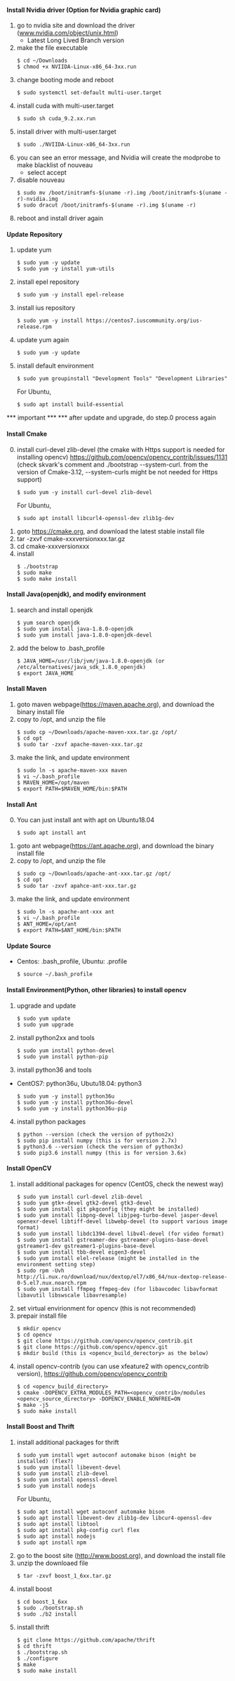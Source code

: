 #### Install Nvidia driver (Option for Nvidia graphic card)
1. go to nvidia site and download the driver (www.nvidia.com/object/unix.html)
   * Latest Long Lived Branch version
2. make the file executable
    ```
    $ cd ~/Downloads
    $ chmod +x NVIIDA-Linux-x86_64-3xx.run
    ```
3. change booting mode and reboot 
    ```
    $ sudo systemctl set-default multi-user.target
    ```
4. install cuda with multi-user.target
    ```
    $ sudo sh cuda_9.2.xx.run
    ```
4. install driver with multi-user.target
    ```
    $ sudo ./NVIIDA-Linux-x86_64-3xx.run
    ```
5. you can see an error message, and Nvidia will create the modprobe to make blacklist of nouveau
    * select accept
6. disable nouveau
    ```
    $ sudo mv /boot/initramfs-$(uname -r).img /boot/initramfs-$(uname -r)-nvidia.img
    $ sudo dracut /boot/initramfs-$(uname -r).img $(uname -r)
    ```
7. reboot and install driver again

#### Update Repository
1. update yum 
    ```
    $ sudo yum -y update
    $ sudo yum -y install yum-utils
    ```
2. install epel repository
    ```
    $ sudo yum -y install epel-release
    ```
3. install ius repository
    ```
    $ sudo yum -y install https://centos7.iuscommunity.org/ius-release.rpm
    ```
4. update yum again
    ```
    $ sudo yum -y update
    ```
5. install default environment
    ```
    $ sudo yum groupinstall "Development Tools" "Development Libraries"
    ```
    For Ubuntu,
    ```
    $ sudo apt install build-essential
    ```
 *** important ***
 *** after update and upgrade, do step.0 process again

#### Install Cmake
0. install curl-devel zlib-devel (the cmake with Https support is needed for installing opencv) 
https://github.com/opencv/opencv_contrib/issues/1131 (check skvark's comment and ./bootstrap --system-curl. from the version of Cmake-3.12, --system-curls might be not needed for Https support)
    ```
    $ sudo yum -y install curl-devel zlib-devel
    ```
    For Ubuntu,
    ```
    $ sudo apt install libcurl4-openssl-dev zlib1g-dev
    ```
1. goto https://cmake.org, and download the latest stable install file
2. tar -zxvf cmake-xxxversionxxx.tar.gz
3. cd cmake-xxxversionxxx
4. install
    ```
    $ ./bootstrap 
    $ sudo make
    $ sudo make install
    ```

#### Install Java(openjdk), and modify environment 
1. search and install openjdk
    ```
    $ yum search openjdk
    $ sudo yum install java-1.8.0-openjdk
    $ sudo yum install java-1.8.0-openjdk-devel
    ```
2. add the below to .bash_profile
    ```
    $ JAVA_HOME=/usr/lib/jvm/java-1.8.0-openjdk (or /etc/alternatives/java_sdk_1.8.0_openjdk)
    $ export JAVA_HOME
    ```

#### Install Maven
1. goto maven webpage(https://maven.apache.org), and download the binary install file
2. copy to /opt, and unzip the file
    ```
    $ sudo cp ~/Downloads/apache-maven-xxx.tar.gz /opt/
    $ cd opt
    $ sudo tar -zxvf apache-maven-xxx.tar.gz
    ```
3. make the link, and update environment
    ```
    $ sudo ln -s apache-maven-xxx maven
    $ vi ~/.bash_profile
    $ MAVEN_HOME=/opt/maven
    $ export PATH=$MAVEN_HOME/bin:$PATH
    ```

#### Install Ant
0. You can just install ant with apt on Ubuntu18.04
    ```
    $ sudo apt install ant
    ```
1. goto ant webpage(https://ant.apache.org), and download the binary install file
2. copy to /opt, and unzip the file
    ```
    $ sudo cp ~/Downloads/apache-ant-xxx.tar.gz /opt/
    $ cd opt
    $ sudo tar -zxvf apahce-ant-xxx.tar.gz
    ```
3. make the link, and update environment
    ```
    $ sudo ln -s apache-ant-xxx ant
    $ vi ~/.bash_profile
    $ ANT_HOME=/opt/ant
    $ export PATH=$ANT_HOME/bin:$PATH
    ```
    
#### Update Source
 * Centos: .bash_profile, Ubuntu: .profile
    ```
    $ source ~/.bash_profile
    ```

#### Install Environment(Python, other libraries) to install opencv
1. upgrade and update
    ```
    $ sudo yum update
    $ sudo yum upgrade
2. install python2xx and tools
    ```
    $ sudo yum install python-devel
    $ sudo yum install python-pip
    ```
3. install python36 and tools
 * CentOS7: python36u, Ubutu18.04: python3
    ```
    $ sudo yum -y install python36u
    $ sudo yum -y install python36u-devel
    $ sudo yum -y install python36u-pip
    ```
4. install python packages
    ```
    $ python --version (check the version of python2x)
    $ sudo pip install numpy (this is for version 2.7x)
    $ python3.6 --version (check the version of python3x)
    $ sudo pip3.6 install numpy (this is for version 3.6x)
    ```

#### Install OpenCV
1. install additional packages for opencv (CentOS, check the newest way)
    ```
    $ sudo yum install curl-devel zlib-devel
    $ sudo yum gtk+-devel gtk2-devel gtk3-devel
    $ sudo yum install git pkgconfig (they might be installed)
    $ sudo yum install libpng-devel libjpeg-turbo-devel jasper-devel openexr-devel libtiff-devel libwebp-devel (to support various image format)
    $ sudo yum install libdc1394-devel libv4l-devel (for video format)
    $ sudo yum install gstreamer-dev gstreamer-plugins-base-devel gstreamer1-dev gstreamer1-plugins-base-devel 
    $ sudo yum install tbb-devel eigen3-devel
    $ sudo yum install elel-release (might be installed in the environment setting step)
    $ sudo rpm -Uvh http://li.nux.ro/download/nux/dextop/el7/x86_64/nux-dextop-release-0-5.el7.nux.noarch.rpm 
    $ sudo yum install ffmpeg ffmpeg-dev (for libavcodec libavformat libavutil libswscale libavresample)

    ```
2. set virtual envirionment for opencv (this is not recommended)
3. prepair install file
    ```
    $ mkdir opencv
    $ cd opencv
    $ git clone https://github.com/opencv/opencv_contrib.git
    $ git clone https://github.com/opencv/opencv.git
    $ mkdir build (this is <opencv_build_derectory> as the below)
    ```
3. install opencv-contrib (you can use xfeature2 with opencv_contrib version), https://github.com/opencv/opencv_contrib
    ```
    $ cd <opencv_build_directory>
    $ cmake -DOPENCV_EXTRA_MODULES_PATH=<opencv_contrib>/modules <opencv_source_directory> -DOPENCV_ENABLE_NONFREE=ON
    $ make -j5
    $ sudo make install
    ```
#### Install Boost and Thrift
1. install additional packages for thrift
    ```
    $ sudo yum install wget autoconf automake bison (might be installed) (flex?)
    $ sudo yum install libevent-devel
    $ sudo yum install zlib-devel
    $ sudo yum install openssl-devel
    $ sudo yum install nodejs
    ```
    For Ubuntu,
    ```
    $ sudo apt install wget autoconf automake bison
    $ sudo apt install libevent-dev zlib1g-dev libcur4-openssl-dev
    $ sudo apt install libtool
    $ sudo apt install pkg-config curl flex
    $ sudo apt install nodejs
    $ sudo apt install npm
    ```
2. go to the boost site (http://www.boost.org), and download the install file
3. unzip the downloaed file
    ```
    $ tar -zxvf boost_1_6xx.tar.gz
    ```
4. install boost
    ```
    $ cd boost_1_6xx
    $ sudo ./bootstrap.sh
    $ sudo ./b2 install
    ```
5. install thrift
    ```
    $ git clone https://github.com/apache/thrift
    $ cd thrift
    $ ./bootstrap.sh
    $ ./configure
    $ make
    $ sudo make install
    ```
